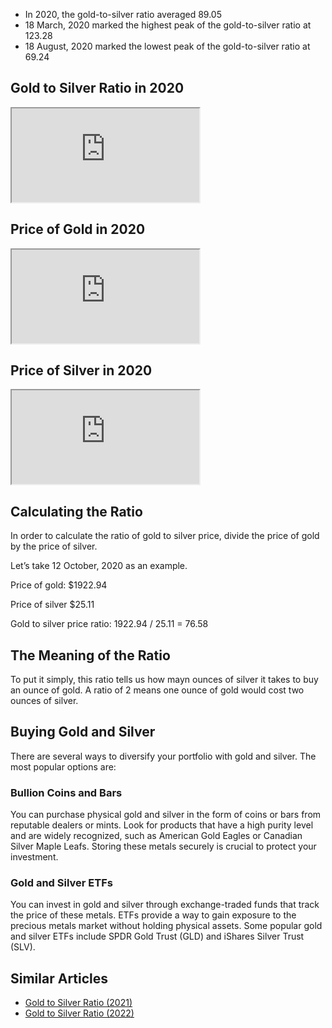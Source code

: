 - In 2020, the gold-to-silver ratio averaged 89.05
- 18 March, 2020 marked the highest peak of the gold-to-silver ratio at 123.28
- 18 August, 2020 marked the lowest peak of the gold-to-silver ratio at 69.24

## Gold to Silver Ratio in 2020

<iframe src="https://sigma-lab.netlify.app/plot/bac0b899-14b0-497e-82ce-1cfbd7a95b33/embed"></iframe>

## Price of Gold in 2020

<iframe src="https://sigma-lab.netlify.app/plot/fad0eb5f-e9f7-493e-879b-f6fab4ed7b78/embed"></iframe>

## Price of Silver in 2020

<iframe src="https://sigma-lab.netlify.app/plot/827e9d70-95f5-47ae-a894-efda1925ec62/embed"></iframe>

## Calculating the Ratio

In order to calculate the ratio of gold to silver price, divide the price of gold by the price of silver. 

Let’s take 12 October, 2020 as an example. 

Price of gold: $1922.94

Price of silver $25.11

Gold to silver price ratio: 1922.94 / 25.11 = 76.58

## The Meaning of the Ratio

To put it simply, this ratio tells us how mayn ounces of silver it takes to buy an ounce of gold. A ratio of 2 means one ounce of gold would cost two ounces of silver.

## Buying Gold and Silver

There are several ways to diversify your portfolio with gold and silver. The most popular options are:

### Bullion Coins and Bars

You can purchase physical gold and silver in the form of coins or bars from reputable dealers or mints. Look for products that have a high purity level and are widely recognized, such as American Gold Eagles or Canadian Silver Maple Leafs. Storing these metals securely is crucial to protect your investment.

### Gold and Silver ETFs

You can invest in gold and silver through exchange-traded funds that track the price of these metals. ETFs provide a way to gain exposure to the precious metals market without holding physical assets. Some popular gold and silver ETFs include SPDR Gold Trust (GLD) and iShares Silver Trust (SLV).

## Similar Articles

- [Gold to Silver Ratio (2021)](/blog/gold-silver-ratio-2021)
- [Gold to Silver Ratio (2022)](/blog/gold-silver-ratio-2022)